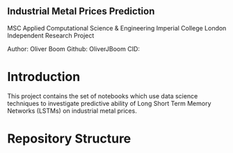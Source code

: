 ## Industrial Metal Prices Prediction

MSC Applied Computational Science & Engineering
Imperial College London
Independent Research Project

Author: Oliver Boom
Github: OliverJBoom
CID: 

# Introduction

This project contains the set of notebooks which use data science techniques to investigate predictive ability of Long Short Term Memory Networks (LSTMs) on industrial metal prices.

# Repository Structure


